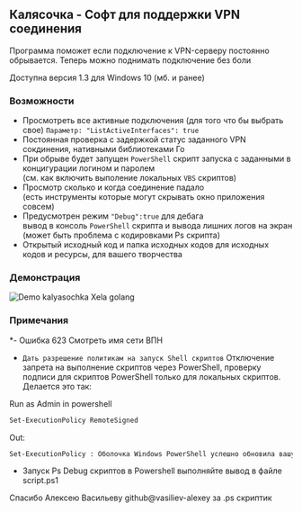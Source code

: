 ## Калясочка - Софт для поддержки VPN соединения
Программа поможет если подключение к VPN-серверу постоянно обрывается. Теперь можно поднимать подключение без боли

Доступна версия 1.3 для Windows 10 (мб. и ранее)
### Возможности
- Просмотреть все активные подключения 
 (для того что бы выбрать свое)
`Параметр: "ListActiveInterfaces": true`
- Постоянная проверка с задержкой статус заданного VPN сокдинения, нативными библиотеками Го
- При обрыве будет запущен `PowerShell` скрипт запуска с заданными в концигурации логином и паролем  
(см. как включить выполение локальных `VBS` скриптов)
- Просмотр сколько и когда соединение падало  
(есть инструменты которые могут скрывать окно приложения совсем)
- Предусмотрен режим `"Debug":true` для дебага  
вывод в консоль `PowerShell` скрипта и вывода лишних логов на экран (может быть проблема с кодировками Ps скрипта)
- Открытый исходный код и папка исходных кодов для исходных кодов и ресурсы, для вашего творчества

### Демонстрация
![Demo kalyasochka Xela golang](./_res/kalysochka13.gif)
### Примечания  
*- Ошибка 623
Смотреть имя сети ВПН
* `Дать разрешение политикам на запуск Shell скриптов` 
Отключение запрета на выполнение скриптов через PowerShell, проверку подписи для скриптов PowerShell только для локальных скриптов. Делается это так:

Run as Admin in powershell
```ps
Set-ExecutionPolicy RemoteSigned
 ```
Out:
 ```sh
Set-ExecutionPolicy : Оболочка Windows PowerShell успешно обновила вашу политику выполнения, но данный параметр перео
 ```
* Запуск Ps Debug скриптов
в Powershell выполняйте вывод в файле script.ps1

Спасибо Алексею Васильеву github@vasiliev-alexey за .ps скриптик
